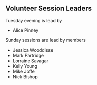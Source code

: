 Volunteer Session Leaders
---
Tuesday evening is lead by 

- Alice Pinney

Sunday sessions are lead by members

- Jessica Wooddisse
- Mark Partridge
- Lorraine Savagar
- Kelly Young
- Mike Joffe
- Nick Bishop
